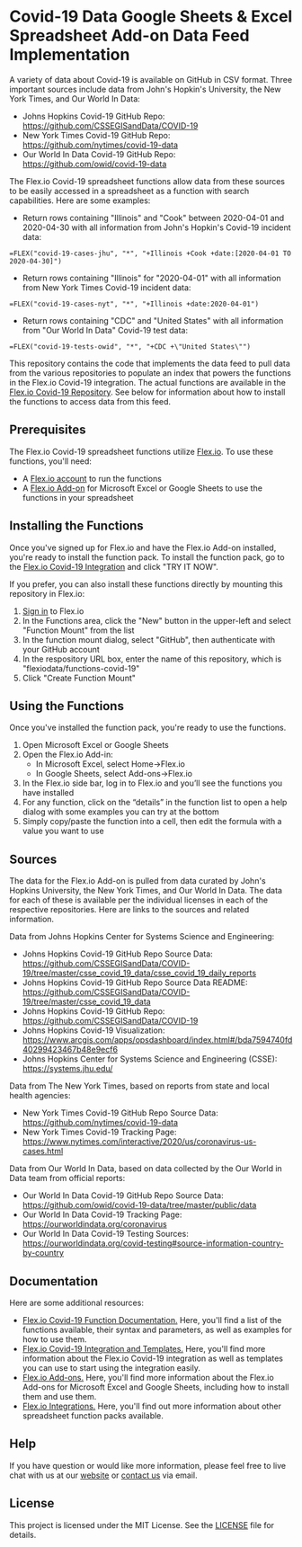 # Covid-19 Data Google Sheets & Excel Spreadsheet Add-on Data Feed Implementation

A variety of data about Covid-19 is available on GitHub in CSV format. Three important sources include data from John's Hopkin's University, the New York Times, and Our World In Data:

* Johns Hopkins Covid-19 GitHub Repo: https://github.com/CSSEGISandData/COVID-19
* New York Times Covid-19 GitHub Repo: https://github.com/nytimes/covid-19-data
* Our World In Data Covid-19 GitHub Repo: https://github.com/owid/covid-19-data

The Flex.io Covid-19 spreadsheet functions allow data from these sources to be easily accessed in a spreadsheet as a function with search capabilities. Here are some examples:

* Return rows containing "Illinois" and "Cook" between 2020-04-01 and 2020-04-30 with all information from John's Hopkin's Covid-19 incident data:
```
=FLEX("covid-19-cases-jhu", "*", "+Illinois +Cook +date:[2020-04-01 TO 2020-04-30]")
```

* Return rows containing "Illinois" for "2020-04-01" with all information from New York Times Covid-19 incident data:
```
=FLEX("covid-19-cases-nyt", "*", "+Illinois +date:2020-04-01")
```

* Return rows containing "CDC" and "United States" with all information from "Our World In Data" Covid-19 test data:
```
=FLEX("covid-19-tests-owid", "*", "+CDC +\"United States\"")
```

This repository contains the code that implements the data feed to pull data from the various repositories to populate an index that powers the functions in the Flex.io Covid-19 integration. The actual functions are available in the [Flex.io Covid-19 Repository](https://github.com/flexiodata/functions-covid-19). See below for information about how to install the functions to access data from this feed.

## Prerequisites

The Flex.io Covid-19 spreadsheet functions utilize [Flex.io](https://www.flex.io). To use these functions, you'll need:

* A [Flex.io account](https://www.flex.io/app/signup) to run the functions
* A [Flex.io Add-on](https://www.flex.io/add-ons) for Microsoft Excel or Google Sheets to use the functions in your spreadsheet

## Installing the Functions

Once you've signed up for Flex.io and have the Flex.io Add-on installed, you're ready to install the function pack. To install the function pack, go to the [Flex.io Covid-19 Integration](https://www.flex.io/integrations/covid-19) and click "TRY IT NOW".

If you prefer, you can also install these functions directly by mounting this repository in Flex.io:

1. [Sign in](https://www.flex.io/app/signin) to Flex.io
2. In the Functions area, click the "New" button in the upper-left and select "Function Mount" from the list
3. In the function mount dialog, select "GitHub", then authenticate with your GitHub account
4. In the respository URL box, enter the name of this repository, which is "flexiodata/functions-covid-19"
5. Click "Create Function Mount"

## Using the Functions

Once you've installed the function pack, you're ready to use the functions.

1. Open Microsoft Excel or Google Sheets
2. Open the Flex.io Add-in:
   - In Microsoft Excel, select Home->Flex.io
   - In Google Sheets, select Add-ons->Flex.io
3. In the Flex.io side bar, log in to Flex.io and you’ll see the functions you have installed
4. For any function, click on the “details” in the function list to open a help dialog with some examples you can try at the bottom
5. Simply copy/paste the function into a cell, then edit the formula with a value you want to use

## Sources

The data for the Flex.io Add-on is pulled from data curated by John's Hopkins University, the New York Times, and Our World In Data. The data for each of these is available per the individual licenses in each of the respective repositories. Here are links to the sources and related information.

Data from Johns Hopkins Center for Systems Science and Engineering:
  * Johns Hopkins Covid-19 GitHub Repo Source Data: \
    https://github.com/CSSEGISandData/COVID-19/tree/master/csse_covid_19_data/csse_covid_19_daily_reports
  * Johns Hopkins Covid-19 GitHub Repo Source Data README: \
    https://github.com/CSSEGISandData/COVID-19/tree/master/csse_covid_19_data
  * Johns Hopkins Covid-19 GitHub Repo: \
    https://github.com/CSSEGISandData/COVID-19
  * Johns Hopkins Covid-19 Visualization: \
    https://www.arcgis.com/apps/opsdashboard/index.html#/bda7594740fd40299423467b48e9ecf6
  * Johns Hopkins Center for Systems Science and Engineering (CSSE): \
    https://systems.jhu.edu/

Data from The New York Times, based on reports from state and local health agencies:
  * New York Times Covid-19 GitHub Repo Source Data: \
    https://github.com/nytimes/covid-19-data
  * New York Times Covid-19 Tracking Page: \
    https://www.nytimes.com/interactive/2020/us/coronavirus-us-cases.html

Data from Our World In Data, based on data collected by the Our World in Data team from official reports:
  * Our World In Data Covid-19 GitHub Repo Source Data: \
    https://github.com/owid/covid-19-data/tree/master/public/data
  * Our World In Data Covid-19 Tracking Page: \
    https://ourworldindata.org/coronavirus
  * Our World In Data Covid-19 Testing Sources: \
    https://ourworldindata.org/covid-testing#source-information-country-by-country

## Documentation

Here are some additional resources:

* [Flex.io Covid-19 Function Documentation.](https://www.flex.io/integrations/covid-19/functions-and-syntax/) Here, you'll find a list of the functions available, their syntax and parameters, as well as examples for how to use them.
* [Flex.io Covid-19 Integration and Templates.](https://www.flex.io/integrations/covid-19/) Here, you'll find more information about the Flex.io Covid-19 integration as well as templates you can use to start using the integration easily.
* [Flex.io Add-ons.](https://www.flex.io/add-ons) Here, you'll find more information about the Flex.io Add-ons for Microsoft Excel and Google Sheets, including how to install them and use them.
* [Flex.io Integrations.](https://www.flex.io/integrations) Here, you'll find out more information about other spreadsheet function packs available.

## Help

If you have question or would like more information, please feel free to live chat with us at our [website](https://www.flex.io) or [contact us](https://www.flex.io/about#contact-us) via email.

## License

This project is licensed under the MIT License. See the [LICENSE](LICENSE) file for details.
